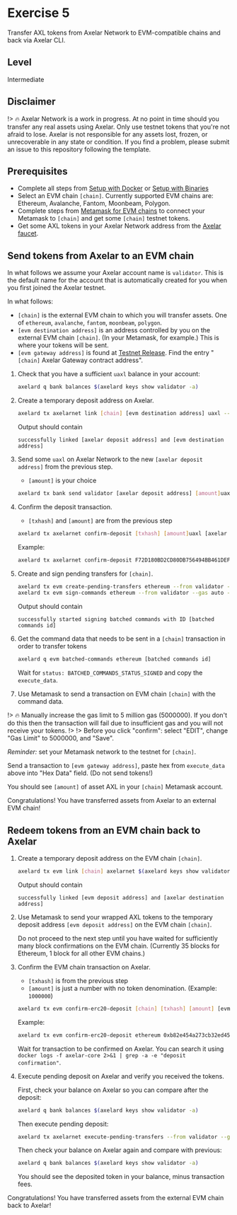 # Exercise 5
Transfer AXL tokens from Axelar Network to EVM-compatible chains and back via Axelar CLI.

## Level
Intermediate

## Disclaimer
!> :fire:
Axelar Network is a work in progress. At no point in time should you transfer any real assets using Axelar. Only use testnet tokens that you're not afraid to lose. Axelar is not responsible for any assets lost, frozen, or unrecoverable in any state or condition. If you find a problem, please submit an issue to this repository following the template.

## Prerequisites

- Complete all steps from [Setup with Docker](/setup-docker) or [Setup with Binaries](/setup-binaries)
- Select an EVM chain `[chain]`.  Currently supported EVM chains are: Ethereum, Avalanche, Fantom, Moonbeam, Polygon.
- Complete steps from [Metamask for EVM chains](/resources/metamask.md) to connect your Metamask to `[chain]` and get some `[chain]` testnet tokens.
- Get some AXL tokens in your Axelar Network address from the [Axelar faucet](http://faucet.testnet.axelar.dev/).

## Send tokens from Axelar to an EVM chain

In what follows we assume your Axelar account name is `validator`.  This is the default name for the account that is automatically created for you when you first joined the Axelar testnet.

In what follows:

* `[chain]` is the external EVM chain to which you will transfer assets.  One of `ethereum`, `avalanche`, `fantom`, `moonbeam`, `polygon`.
* `[evm destination address]` is an address controlled by you on the external EVM chain `[chain]`.  (In your Metamask, for example.)  This is where your tokens will be sent.
* `[evm gateway address]` is found at [Testnet Release](/resources/testnet-releases.md).  Find the entry "`[chain]` Axelar Gateway contract address".

1. Check that you have a sufficient `uaxl` balance in your account:

    ```bash
    axelard q bank balances $(axelard keys show validator -a)
    ```

2. Create a temporary deposit address on Axelar.

    ```bash
    axelard tx axelarnet link [chain] [evm destination address] uaxl --from validator
    ```
    Output should contain
    ```
    successfully linked [axelar deposit address] and [evm destination address]
    ```

3. Send some `uaxl` on Axelar Network to the new `[axelar deposit address]` from the previous step.

    * `[amount]` is your choice

    ```bash
    axelard tx bank send validator [axelar deposit address] [amount]uaxl
    ```

4. Confirm the deposit transaction.

    * `[txhash]` and `[amount]` are from the previous step

    ```bash
    axelard tx axelarnet confirm-deposit [txhash] [amount]uaxl [axelar deposit address] --from validator
    ```
    
    Example:
    
    ```bash
    axelard tx axelarnet confirm-deposit F72D180BD2CD80DB756494BB461DEFE93091A116D703982E91AC2418EC660752 1000000uaxl axelar1gmwk28m33m3gfcc6kr32egf0w8g6k7fvppspue --from validator
    ```

5. Create and sign pending transfers for `[chain]`.

    ```bash
    axelard tx evm create-pending-transfers ethereum --from validator --gas auto --gas-adjustment 1.2
    axelard tx evm sign-commands ethereum --from validator --gas auto --gas-adjustment 1.2
    ```

    Output should contain

    ```
    successfully started signing batched commands with ID [batched commands id]
    ```

6. Get the command data that needs to be sent in a `[chain]` transaction in order to transfer tokens

    ```bash
    axelard q evm batched-commands ethereum [batched commands id]
    ```

    Wait for `status: BATCHED_COMMANDS_STATUS_SIGNED` and copy the `execute_data`.

7. Use Metamask to send a transaction on EVM chain `[chain]` with the command data.

!> :fire:
Manually increase the gas limit to 5 million gas (5000000).  If you don't do this then the transaction will fail due to insufficient gas and you will not receive your tokens.
!>
!> Before you click "confirm": select "EDIT", change "Gas Limit" to 5000000, and "Save".

*Reminder:* set your Metamask network to the testnet for `[chain]`.  

Send a transaction to `[evm gateway address]`, paste hex from `execute_data` above into "Hex Data" field.  (Do not send tokens!)

You should see `[amount]` of asset AXL in your `[chain]` Metamask account.
    
Congratulations!  You have transferred assets from Axelar to an external EVM chain!

## Redeem tokens from an EVM chain back to Axelar

1. Create a temporary deposit address on the EVM chain `[chain]`.

    ```bash
    axelard tx evm link [chain] axelarnet $(axelard keys show validator -a) uaxl --from validator
    ```

    Output should contain

    ```
    successfully linked [evm deposit address] and [axelar destination address]
    ```

2. Use Metamask to send your wrapped AXL tokens to the temporary deposit address `[evm deposit address]` on the EVM chain `[chain]`.

    Do not proceed to the next step until you have waited for sufficiently many block confirmations on the EVM chain.  (Currently 35 blocks for Ethereum, 1 block for all other EVM chains.)

3. Confirm the EVM chain transaction on Axelar.
    * `[txhash]` is from the previous step
    * `[amount]` is just a number with no token denomination.  (Example: `1000000`)

    ```bash
    axelard tx evm confirm-erc20-deposit [chain] [txhash] [amount] [evm deposit address] --from validator
    ```

    Example:

    ```bash
    axelard tx evm confirm-erc20-deposit ethereum 0xb82e454a273cb32ed45a435767982293c12bf099ba419badc0a728e731f5825e 1000000 0x5CFEcE3b659e657E02e31d864ef0adE028a42a8E --from validator
    ```

    Wait for transaction to be confirmed on Axelar.
    You can search it using `docker logs -f axelar-core 2>&1 | grep -a -e "deposit confirmation"`.

4. Execute pending deposit on Axelar and verify you received the tokens.

    First, check your balance on Axelar so you can compare after the deposit:

    ```bash
    axelard q bank balances $(axelard keys show validator -a)
    ```

    Then execute pending deposit:

    ```bash
    axelard tx axelarnet execute-pending-transfers --from validator --gas auto --gas-adjustment 1.2
    ```

    Then check your balance on Axelar again and compare with previous:

    ```bash
    axelard q bank balances $(axelard keys show validator -a)
    ```

    You should see the deposited token in your balance, minus transaction fees.

Congratulations!  You have transferred assets from the external EVM chain back to Axelar!